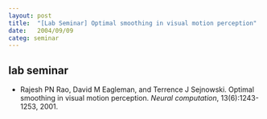 ```yaml
---
layout: post
title:  "[Lab Seminar] Optimal smoothing in visual motion perception"
date:   2004/09/09
categ: seminar
---
```



 
 



<h2>lab seminar</h2>
<!-- BEGIN BIBLIOGRAPHY references -->
<!--
    DO NOT MODIFY THIS BIBLIOGRAPHY BY HAND!  IT IS MAINTAINED AUTOMATICALLY!
    YOUR CHANGES WILL BE LOST THE NEXT TIME IT IS UPDATED!
--> 
<!-- Generated by: /home/yschoe/nn/tex/bib2html/bib2html -d references bib2html.aux bib2html.tmp -->
<UL>

<!-- Authors: Rao Rajesh PN and Eagleman David M and Sejnowski Terrence J -->
<LI><A NAME="rao2001optimal">Rajesh</A>&nbsp;PN Rao, David&nbsp;M
  Eagleman, and Terrence&nbsp;J Sejnowski.
Optimal smoothing in visual motion perception.
<CITE>Neural computation</CITE>, 13(6):1243-1253, 2001.

</LI></UL>

<!-- END BIBLIOGRAPHY references -->


 

